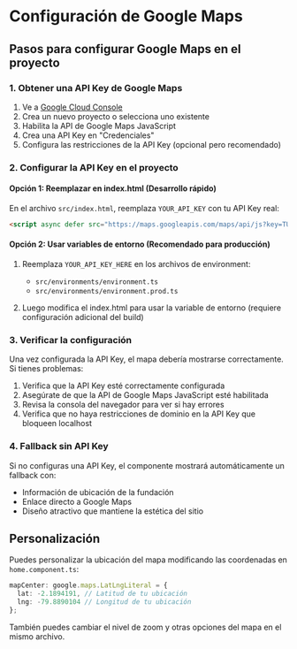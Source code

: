 # Configuración de Google Maps

## Pasos para configurar Google Maps en el proyecto

### 1. Obtener una API Key de Google Maps

1. Ve a [Google Cloud Console](https://console.cloud.google.com/)
2. Crea un nuevo proyecto o selecciona uno existente
3. Habilita la API de Google Maps JavaScript
4. Crea una API Key en "Credenciales"
5. Configura las restricciones de la API Key (opcional pero recomendado)

### 2. Configurar la API Key en el proyecto

#### Opción 1: Reemplazar en index.html (Desarrollo rápido)
En el archivo `src/index.html`, reemplaza `YOUR_API_KEY` con tu API Key real:

```html
<script async defer src="https://maps.googleapis.com/maps/api/js?key=TU_API_KEY_AQUI&libraries=places"></script>
```

#### Opción 2: Usar variables de entorno (Recomendado para producción)
1. Reemplaza `YOUR_API_KEY_HERE` en los archivos de environment:
   - `src/environments/environment.ts`
   - `src/environments/environment.prod.ts`

2. Luego modifica el index.html para usar la variable de entorno (requiere configuración adicional del build)

### 3. Verificar la configuración

Una vez configurada la API Key, el mapa debería mostrarse correctamente. Si tienes problemas:

1. Verifica que la API Key esté correctamente configurada
2. Asegúrate de que la API de Google Maps JavaScript esté habilitada
3. Revisa la consola del navegador para ver si hay errores
4. Verifica que no haya restricciones de dominio en la API Key que bloqueen localhost

### 4. Fallback sin API Key

Si no configuras una API Key, el componente mostrará automáticamente un fallback con:
- Información de ubicación de la fundación
- Enlace directo a Google Maps
- Diseño atractivo que mantiene la estética del sitio

## Personalización

Puedes personalizar la ubicación del mapa modificando las coordenadas en `home.component.ts`:

```typescript
mapCenter: google.maps.LatLngLiteral = {
  lat: -2.1894191, // Latitud de tu ubicación
  lng: -79.8890104 // Longitud de tu ubicación
};
```

También puedes cambiar el nivel de zoom y otras opciones del mapa en el mismo archivo.
